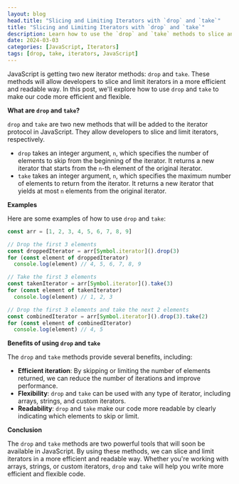 ```yaml
---
layout: blog
head.title: "Slicing and Limiting Iterators with `drop` and `take`"
title: "Slicing and Limiting Iterators with `drop` and `take`"
description: Learn how to use the `drop` and `take` methods to slice and limit iterators in JavaScript.
date: 2024-03-03
categories: [JavaScript, Iterators]
tags: [drop, take, iterators, JavaScript]
---
```


JavaScript is getting two new iterator methods: `drop` and `take`. These methods will allow developers to slice and limit iterators in a more efficient and readable way. In this post, we'll explore how to use `drop` and `take` to make our code more efficient and flexible.

**What are `drop` and `take`?**

`drop` and `take` are two new methods that will be added to the iterator protocol in JavaScript. They allow developers to slice and limit iterators, respectively.

* `drop` takes an integer argument, `n`, which specifies the number of elements to skip from the beginning of the iterator. It returns a new iterator that starts from the `n`-th element of the original iterator.
* `take` takes an integer argument, `n`, which specifies the maximum number of elements to return from the iterator. It returns a new iterator that yields at most `n` elements from the original iterator.

**Examples**

Here are some examples of how to use `drop` and `take`:

```ts
const arr = [1, 2, 3, 4, 5, 6, 7, 8, 9]

// Drop the first 3 elements
const droppedIterator = arr[Symbol.iterator]().drop(3)
for (const element of droppedIterator)
  console.log(element) // 4, 5, 6, 7, 8, 9

// Take the first 3 elements
const takenIterator = arr[Symbol.iterator]().take(3)
for (const element of takenIterator)
  console.log(element) // 1, 2, 3

// Drop the first 3 elements and take the next 2 elements
const combinedIterator = arr[Symbol.iterator]().drop(3).take(2)
for (const element of combinedIterator)
  console.log(element) // 4, 5
```

**Benefits of using `drop` and `take`**

The `drop` and `take` methods provide several benefits, including:

* **Efficient iteration**: By skipping or limiting the number of elements returned, we can reduce the number of iterations and improve performance.
* **Flexibility**: `drop` and `take` can be used with any type of iterator, including arrays, strings, and custom iterators.
* **Readability**: `drop` and `take` make our code more readable by clearly indicating which elements to skip or limit.

**Conclusion**

The `drop` and `take` methods are two powerful tools that will soon be available in JavaScript. By using these methods, we can slice and limit iterators in a more efficient and readable way. Whether you're working with arrays, strings, or custom iterators, `drop` and `take` will help you write more efficient and flexible code.
